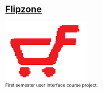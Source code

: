 # <a href="https://kaveeshwar2k1.github.io/Flipzone/">Flipzone</a>
<a target="_blank" href="https://kaveeshwar2k1.github.io/Flipzone/"><img src="/pic/icon.png"></a><br>
First semester user interface course project.
